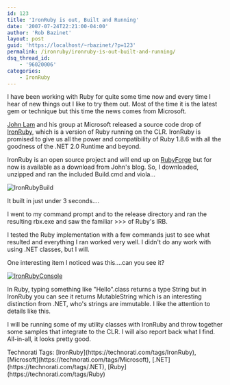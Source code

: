 ```yaml
---
id: 123
title: 'IronRuby is out, Built and Running'
date: '2007-07-24T22:21:00-04:00'
author: 'Rob Bazinet'
layout: post
guid: 'https://localhost/~rbazinet/?p=123'
permalink: /ironruby/ironruby-is-out-built-and-running/
dsq_thread_id:
    - '96020006'
categories:
    - IronRuby
---
```


I have been working with Ruby for quite some time now and every time I hear of new things out I like to try them out. Most of the time it is the latest gem or technique but this time the news comes from Microsoft.

[John Lam](https://www.iunknown.com/2007/07/a-first-look-at.html) and his group at Microsoft released a source code drop of [IronRuby](https://en.wikipedia.org/wiki/IronRuby), which is a version of Ruby running on the CLR. IronRuby is promised to give us all the power and compatibility of Ruby 1.8.6 with all the goodness of the .NET 2.0 Runtime and beyond.

IronRuby is an open source project and will end up on [RubyForge](https://rubyforge.org/) but for now is available as a download from John's blog. So, I downloaded, unzipped and ran the included Build.cmd and viola...

![IronRubyBuild](https://rbazinet.files.wordpress.com/2007/07/ironrubybuild.jpg)

It built in just under 3 seconds....

I went to my command prompt and to the release directory and ran the resulting rbx.exe and saw the familiar &gt;&gt;&gt; of Ruby's IRB.

I tested the Ruby implementation with a few commands just to see what resulted and everything I ran worked very well. I didn't do any work with using .NET classes, but I will.

One interesting item I noticed was this....can you see it?

[![IronRubyConsole](https://rbazinet.files.wordpress.com/2007/07/ironrubyconsole-thumb.jpg)](https://rbazinet.files.wordpress.com/2007/07/ironrubyconsole.jpg)

In Ruby, typing something like "Hello".class returns a type String but in IronRuby you can see it returns MutableString which is an interesting distinction from .NET, who's strings are immutable. I like the attention to details like this.

I will be running some of my utility classes with IronRuby and throw together some samples that integrate to the CLR. I will also report back what I find. All-in-all, it looks pretty good.

<div class="wlWriterSmartContent" style="display:inline;margin:0;padding:0;">Technorati Tags: [IronRuby](https://technorati.com/tags/IronRuby), [Microsoft](https://technorati.com/tags/Microsoft), [.NET](https://technorati.com/tags/.NET), [Ruby](https://technorati.com/tags/Ruby)</div>